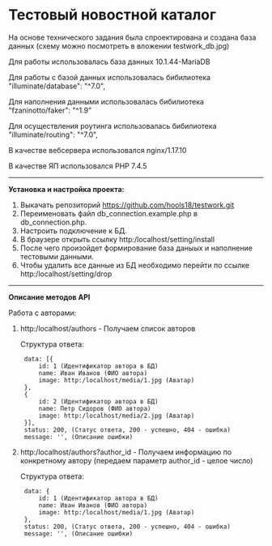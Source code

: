 # Тестовый новостной каталог
На основе технического задания была спроектирована и создана база данных (схему можно посмотреть в вложении testwork_db.jpg)

Для работы использовалась база данных 10.1.44-MariaDB

Для работы с базой данных использовалась бибилиотека  "illuminate/database": "^7.0",

Для наполнения данными использовалась бибилиотека "fzaninotto/faker": "^1.9"

Для осуществления роутинга использовалась бибилиотека  "illuminate/routing": "^7.0",

В качестве вебсервера использовался nginx/1.17.10

В качестве ЯП использовался PHP 7.4.5 
________________________________________________________________________________________

**Установка и настройка проекта:**

1. Выкачать репозиторий https://github.com/hools18/testwork.git
2. Переименовать файл db_connection.example.php в db_connection.php.
3. Настроить подключение к БД.
4. В браузере открыть ссылку http:/localhost/setting/install
5. После чего произойдет формирование база даныых и наполнение тестовыми данными.
6. Чтобы удалить все данные из БД необходимо перейти по ссылке http:/localhost/setting/drop
____________________________________________________________________________________________

**Описание методов API**

Работа с авторами:
1. http:/localhost/authors - Получаем список авторов

    Структура ответа: 
    
        data: [{
            id: 1 (Идентификатор автора в БД)
            name: Иван Иванов (ФИО автора)
            image: http:/localhost/media/1.jpg (Аватар)
        },
        {
            id: 2 (Идентификатор автора в БД)
            name: Петр Сидоров (ФИО автора)
            image: http:/localhost/media/2.jpg (Аватар)
        }],
        status: 200, (Статус ответа, 200 - успешно, 404 - ошибка)
        message: '', (Описание ошибки)
        
2. http:/localhost/authors?author_id - Получаем информацию по конкретному автору (передаем параметр author_id - целое число)

    Структура ответа: 
    
        data: {
            id: 1 (Идентификатор автора в БД)
            name: Иван Иванов (ФИО автора)
            image: http:/localhost/media/1.jpg (Аватар)
        },
        status: 200, (Статус ответа, 200 - успешно, 404 - ошибка)
        message: '', (Описание ошибки)